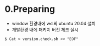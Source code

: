# 0.Preparing

- window 환경내에 wsl의 ubuntu 20.04 설치
- 개발환경 내에 패키지 버전 체크 실시
```
$ Cat > version.check.sh << "EOF"
```
